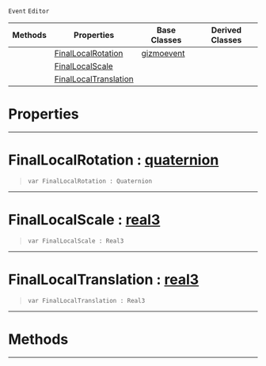  `Event` `Editor`



|Methods|Properties|Base Classes|Derived Classes|
|---|---|---|---|
| |[ FinalLocalRotation](https://plasmaengine.github.io/PlasmaDocs/Plasma1/C++/code_reference/class_reference/objecttransformgizmoevent.markdown#finallocalrotation-plasma)|[gizmoevent](https://plasmaengine.github.io/PlasmaDocs/Plasma1/C++/code_reference/class_reference/gizmoevent.markdown)| |
| |[ FinalLocalScale](https://plasmaengine.github.io/PlasmaDocs/Plasma1/C++/code_reference/class_reference/objecttransformgizmoevent.markdown#finallocalscale-plasma-eng)| | |
| |[ FinalLocalTranslation](https://plasmaengine.github.io/PlasmaDocs/Plasma1/C++/code_reference/class_reference/objecttransformgizmoevent.markdown#finallocaltranslation-ze)| | |


 #  Properties


---  
 #  FinalLocalRotation : [quaternion](https://plasmaengine.github.io/PlasmaDocs/Plasma1/C++/code_reference/lightning_base_types/quaternion.markdown)

> 
> ``` lang=cpp, name=Lightning
> var FinalLocalRotation : Quaternion


---  
 #  FinalLocalScale : [real3](https://plasmaengine.github.io/PlasmaDocs/Plasma1/C++/code_reference/lightning_base_types/real3.markdown)

> 
> ``` lang=cpp, name=Lightning
> var FinalLocalScale : Real3


---  
 #  FinalLocalTranslation : [real3](https://plasmaengine.github.io/PlasmaDocs/Plasma1/C++/code_reference/lightning_base_types/real3.markdown)

> 
> ``` lang=cpp, name=Lightning
> var FinalLocalTranslation : Real3


---  
 #  Methods


---  
 

 